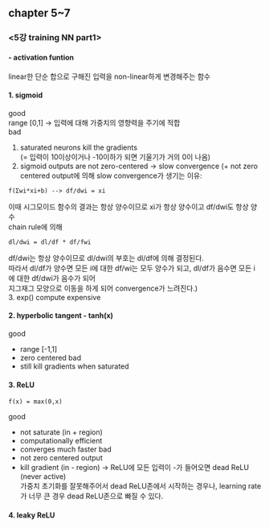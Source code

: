 ## chapter 5~7

### <5강 training NN part1>

#### - activation funtion
linear한 단순 합으로 구해진 입력을 non-linear하게 변경해주는 함수

#### 1. sigmoid
good   
range [0,1] -> 입력에 대해 가중치의 영향력을 주기에 적합   
bad
1. saturated neurons kill the gradients   
(= 입력이 10이상이거나 -10이하가 되면 기울기가 거의 0이 나옴)   
2. sigmoid outputs are not zero-centered
-> slow convergence
(+ not zero centered output에 의해 slow convergence가 생기는 이유:   
```
f(Σwi*xi+b) --> df/dwi = xi
```
이때 시그모이드 함수의 결과는 항상 양수이므로 xi가 항상 양수이고 df/dwi도 항상 양수   
chain rule에 의해
```
dl/dwi = dl/df * df/fwi
```
df/dwi는 항상 양수이므로 dl/dwi의 부호는 dl/df에 의해 결정된다.   
따라서 dl/df가 양수면 모든 i에 대한 df/wi는 모두 양수가 되고, dl/df가 음수면 모든 i에 대한 df/dwi가 음수가 되어   
지그재그 모양으로 이동을 하게 되어 convergence가 느려진다.)   
3. exp() compute expensive

#### 2. hyperbolic tangent - tanh(x)
good   
- range [-1,1]
- zero centered 
bad   
- still kill gradients when saturated

#### 3. ReLU
```
f(x) = max(0,x)
```
good
- not saturate (in + region)
- computationally efficient
- converges much faster
bad
- not zero centered output
- kill gradient (in - region)
-> ReLU에 모든 입력이 -가 들어오면 dead ReLU (never active)   
가중치 초기화를 잘못해주어서 dead ReLU존에서 시작하는 경우나, learning rate가 너무 큰 경우 dead ReLU존으로 빠질 수 있다.

#### 4. leaky ReLU


